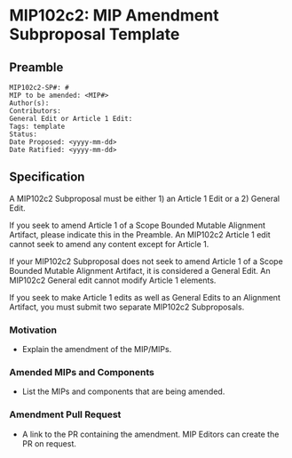 # MIP102c2: MIP Amendment Subproposal Template

## Preamble

```
MIP102c2-SP#: #
MIP to be amended: <MIP#>
Author(s):
Contributors:
General Edit or Article 1 Edit:
Tags: template
Status:
Date Proposed: <yyyy-mm-dd>
Date Ratified: <yyyy-mm-dd>
```

## Specification

A MIP102c2 Subproposal must be either 1) an Article 1 Edit or a 2) General Edit.

If you seek to amend Article 1 of a Scope Bounded Mutable Alignment Artifact, please indicate this in the Preamble. An MIP102c2 Article 1 edit cannot seek to amend any content except for Article 1.

If your MIP102c2 Subproposal does not seek to amend Article 1 of a Scope Bounded Mutable Alignment Artifact, it is considered a General Edit. An MIP102c2 General edit cannot modify Article 1 elements.

If you seek to make Article 1 edits as well as General Edits to an Alignment Artifact, you must submit two separate MIP102c2 Subproposals.

### Motivation

- Explain the amendment of the MIP/MIPs.

### Amended MIPs and Components

- List the MIPs and components that are being amended.

### Amendment Pull Request

- A link to the PR containing the amendment. MIP Editors can create the PR on request.